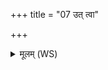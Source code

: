 +++
title = "07 उत् त्वा"

+++
<details><summary>मूलम् (WS)</summary>

उत् त्वा मृत्योरपीपरं सं धमन्तु वयोधसः ।  
मा त्वा व्यस्तकेश्यो मा त्वाघरुदो रुदन् ॥ ८ ॥
</details>